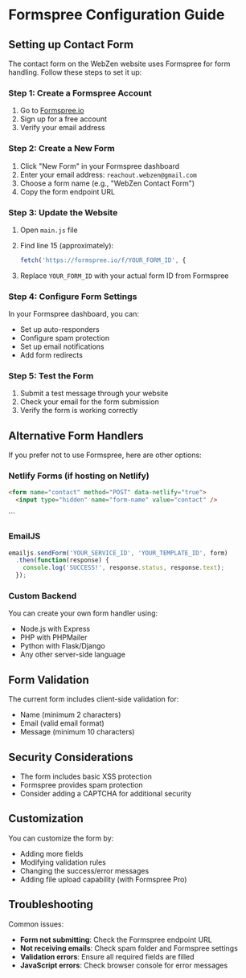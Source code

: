 # Formspree Configuration Guide

## Setting up Contact Form

The contact form on the WebZen website uses Formspree for form handling. Follow these steps to set it up:

### Step 1: Create a Formspree Account

1. Go to [Formspree.io](https://formspree.io)
2. Sign up for a free account
3. Verify your email address

### Step 2: Create a New Form

1. Click "New Form" in your Formspree dashboard
2. Enter your email address: `reachout.webzen@gmail.com`
3. Choose a form name (e.g., "WebZen Contact Form")
4. Copy the form endpoint URL

### Step 3: Update the Website

1. Open `main.js` file
2. Find line 15 (approximately):

   ```javascript
   fetch('https://formspree.io/f/YOUR_FORM_ID', {
   ```

3. Replace `YOUR_FORM_ID` with your actual form ID from Formspree

### Step 4: Configure Form Settings

In your Formspree dashboard, you can:

- Set up auto-responders
- Configure spam protection
- Set up email notifications
- Add form redirects

### Step 5: Test the Form

1. Submit a test message through your website
2. Check your email for the form submission
3. Verify the form is working correctly

## Alternative Form Handlers

If you prefer not to use Formspree, here are other options:

### Netlify Forms (if hosting on Netlify)

```html
<form name="contact" method="POST" data-netlify="true">
  <input type="hidden" name="form-name" value="contact" />
```
  <!-- your form fields -->
</form>
```

### EmailJS
```javascript
emailjs.sendForm('YOUR_SERVICE_ID', 'YOUR_TEMPLATE_ID', form)
  .then(function(response) {
    console.log('SUCCESS!', response.status, response.text);
  });
```

### Custom Backend
You can create your own form handler using:
- Node.js with Express
- PHP with PHPMailer
- Python with Flask/Django
- Any other server-side language

## Form Validation

The current form includes client-side validation for:
- Name (minimum 2 characters)
- Email (valid email format)
- Message (minimum 10 characters)

## Security Considerations

- The form includes basic XSS protection
- Formspree provides spam protection
- Consider adding a CAPTCHA for additional security

## Customization

You can customize the form by:
- Adding more fields
- Modifying validation rules
- Changing the success/error messages
- Adding file upload capability (with Formspree Pro)

## Troubleshooting

Common issues:
- **Form not submitting**: Check the Formspree endpoint URL
- **Not receiving emails**: Check spam folder and Formspree settings
- **Validation errors**: Ensure all required fields are filled
- **JavaScript errors**: Check browser console for error messages

